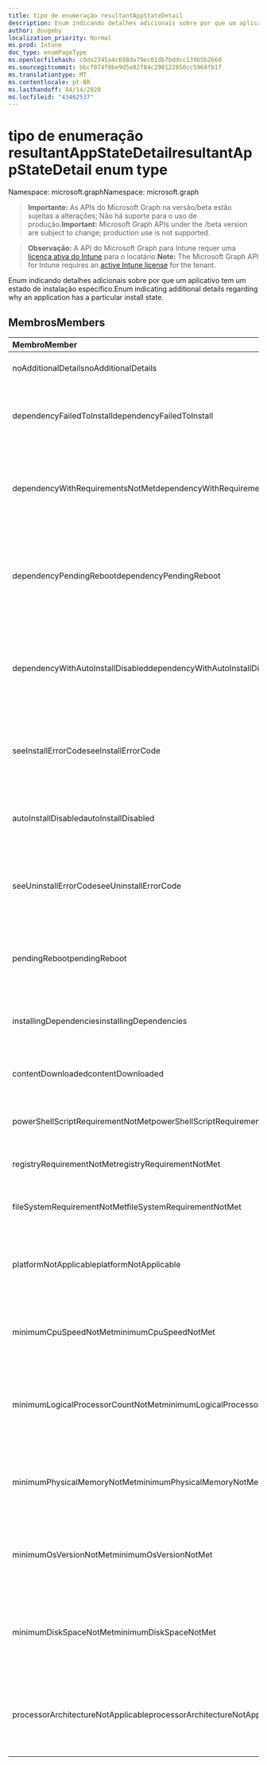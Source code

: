 ```yaml
---
title: tipo de enumeração resultantAppStateDetail
description: Enum indicando detalhes adicionais sobre por que um aplicativo tem um estado de instalação específico.
author: dougeby
localization_priority: Normal
ms.prod: Intune
doc_type: enumPageType
ms.openlocfilehash: c0de2345a4c698da79ec01db7bddcc139b5b2660
ms.sourcegitcommit: bbcf074f0be9d5e02f84c290122850cc5968fb1f
ms.translationtype: MT
ms.contentlocale: pt-BR
ms.lasthandoff: 04/14/2020
ms.locfileid: "43462537"
---
```

# <a name="resultantappstatedetail-enum-type"></a><span data-ttu-id="da8d1-103">tipo de enumeração resultantAppStateDetail</span><span class="sxs-lookup"><span data-stu-id="da8d1-103">resultantAppStateDetail enum type</span></span>

<span data-ttu-id="da8d1-104">Namespace: microsoft.graph</span><span class="sxs-lookup"><span data-stu-id="da8d1-104">Namespace: microsoft.graph</span></span>

> <span data-ttu-id="da8d1-105">**Importante:** As APIs do Microsoft Graph na versão/beta estão sujeitas a alterações; Não há suporte para o uso de produção.</span><span class="sxs-lookup"><span data-stu-id="da8d1-105">**Important:** Microsoft Graph APIs under the /beta version are subject to change; production use is not supported.</span></span>

> <span data-ttu-id="da8d1-106">**Observação:** A API do Microsoft Graph para Intune requer uma [licença ativa do Intune](https://go.microsoft.com/fwlink/?linkid=839381) para o locatário.</span><span class="sxs-lookup"><span data-stu-id="da8d1-106">**Note:** The Microsoft Graph API for Intune requires an [active Intune license](https://go.microsoft.com/fwlink/?linkid=839381) for the tenant.</span></span>

<span data-ttu-id="da8d1-107">Enum indicando detalhes adicionais sobre por que um aplicativo tem um estado de instalação específico.</span><span class="sxs-lookup"><span data-stu-id="da8d1-107">Enum indicating additional details regarding why an application has a particular install state.</span></span>

## <a name="members"></a><span data-ttu-id="da8d1-108">Membros</span><span class="sxs-lookup"><span data-stu-id="da8d1-108">Members</span></span>
|<span data-ttu-id="da8d1-109">Membro</span><span class="sxs-lookup"><span data-stu-id="da8d1-109">Member</span></span>|<span data-ttu-id="da8d1-110">Valor</span><span class="sxs-lookup"><span data-stu-id="da8d1-110">Value</span></span>|<span data-ttu-id="da8d1-111">Descrição</span><span class="sxs-lookup"><span data-stu-id="da8d1-111">Description</span></span>|
|:---|:---|:---|
|<span data-ttu-id="da8d1-112">noAdditionalDetails</span><span class="sxs-lookup"><span data-stu-id="da8d1-112">noAdditionalDetails</span></span>|<span data-ttu-id="da8d1-113">,0</span><span class="sxs-lookup"><span data-stu-id="da8d1-113">0</span></span>|<span data-ttu-id="da8d1-114">Não há detalhes adicionais disponíveis.</span><span class="sxs-lookup"><span data-stu-id="da8d1-114">No additional details are available.</span></span>|
|<span data-ttu-id="da8d1-115">dependencyFailedToInstall</span><span class="sxs-lookup"><span data-stu-id="da8d1-115">dependencyFailedToInstall</span></span>|<span data-ttu-id="da8d1-116">1</span><span class="sxs-lookup"><span data-stu-id="da8d1-116">1</span></span>|<span data-ttu-id="da8d1-117">Uma ou mais dependências do aplicativo não foram instaladas.</span><span class="sxs-lookup"><span data-stu-id="da8d1-117">One or more of the application's dependencies failed to install.</span></span>|
|<span data-ttu-id="da8d1-118">dependencyWithRequirementsNotMet</span><span class="sxs-lookup"><span data-stu-id="da8d1-118">dependencyWithRequirementsNotMet</span></span>|<span data-ttu-id="da8d1-119">duas</span><span class="sxs-lookup"><span data-stu-id="da8d1-119">2</span></span>|<span data-ttu-id="da8d1-120">Uma ou mais das dependências do aplicativo têm requisitos que não foram atendidos.</span><span class="sxs-lookup"><span data-stu-id="da8d1-120">One or more of the application's dependencies have requirements which are not met.</span></span>|
|<span data-ttu-id="da8d1-121">dependencyPendingReboot</span><span class="sxs-lookup"><span data-stu-id="da8d1-121">dependencyPendingReboot</span></span>|<span data-ttu-id="da8d1-122">3D</span><span class="sxs-lookup"><span data-stu-id="da8d1-122">3</span></span>|<span data-ttu-id="da8d1-123">Uma ou mais das dependências do aplicativo exige a reinicialização do dispositivo para concluir a instalação.</span><span class="sxs-lookup"><span data-stu-id="da8d1-123">One or more of the application's dependencies require a device reboot to complete installation.</span></span>|
|<span data-ttu-id="da8d1-124">dependencyWithAutoInstallDisabled</span><span class="sxs-lookup"><span data-stu-id="da8d1-124">dependencyWithAutoInstallDisabled</span></span>|<span data-ttu-id="da8d1-125">4 </span><span class="sxs-lookup"><span data-stu-id="da8d1-125">4</span></span>|<span data-ttu-id="da8d1-126">Uma ou mais dependências do aplicativo estão configuradas para não instalar automaticamente.</span><span class="sxs-lookup"><span data-stu-id="da8d1-126">One or more of the application's dependencies are configured to not automatically install.</span></span>|
|<span data-ttu-id="da8d1-127">seeInstallErrorCode</span><span class="sxs-lookup"><span data-stu-id="da8d1-127">seeInstallErrorCode</span></span>|<span data-ttu-id="da8d1-128">2000</span><span class="sxs-lookup"><span data-stu-id="da8d1-128">2000</span></span>|<span data-ttu-id="da8d1-129">Falha ao instalar o aplicativo.</span><span class="sxs-lookup"><span data-stu-id="da8d1-129">Application failed to install.</span></span> <span data-ttu-id="da8d1-130">Consulte Propriedade de código de erro para obter mais detalhes.</span><span class="sxs-lookup"><span data-stu-id="da8d1-130">See error code property for more details.</span></span>|
|<span data-ttu-id="da8d1-131">autoInstallDisabled</span><span class="sxs-lookup"><span data-stu-id="da8d1-131">autoInstallDisabled</span></span>|<span data-ttu-id="da8d1-132">3000</span><span class="sxs-lookup"><span data-stu-id="da8d1-132">3000</span></span>|<span data-ttu-id="da8d1-133">O aplicativo está configurado para não ser instalado automaticamente.</span><span class="sxs-lookup"><span data-stu-id="da8d1-133">Application is configured to not be automatically installed.</span></span>|
|<span data-ttu-id="da8d1-134">seeUninstallErrorCode</span><span class="sxs-lookup"><span data-stu-id="da8d1-134">seeUninstallErrorCode</span></span>|<span data-ttu-id="da8d1-135">4000</span><span class="sxs-lookup"><span data-stu-id="da8d1-135">4000</span></span>|<span data-ttu-id="da8d1-136">Falha ao desinstalar o aplicativo.</span><span class="sxs-lookup"><span data-stu-id="da8d1-136">Application failed to uninstall.</span></span> <span data-ttu-id="da8d1-137">Consulte Propriedade de código de erro para obter mais detalhes.</span><span class="sxs-lookup"><span data-stu-id="da8d1-137">See error code property for more details.</span></span>|
|<span data-ttu-id="da8d1-138">pendingReboot</span><span class="sxs-lookup"><span data-stu-id="da8d1-138">pendingReboot</span></span>|<span data-ttu-id="da8d1-139">5000</span><span class="sxs-lookup"><span data-stu-id="da8d1-139">5000</span></span>|<span data-ttu-id="da8d1-140">O dispositivo deve ser reinicializado para concluir a instalação do aplicativo.</span><span class="sxs-lookup"><span data-stu-id="da8d1-140">Device must be rebooted to complete installation of the application.</span></span>|
|<span data-ttu-id="da8d1-141">installingDependencies</span><span class="sxs-lookup"><span data-stu-id="da8d1-141">installingDependencies</span></span>|<span data-ttu-id="da8d1-142">5001</span><span class="sxs-lookup"><span data-stu-id="da8d1-142">5001</span></span>|<span data-ttu-id="da8d1-143">Uma ou mais das dependências do aplicativo estão sendo instaladas.</span><span class="sxs-lookup"><span data-stu-id="da8d1-143">One or more of the application's dependencies are installing.</span></span>|
|<span data-ttu-id="da8d1-144">contentDownloaded</span><span class="sxs-lookup"><span data-stu-id="da8d1-144">contentDownloaded</span></span>|<span data-ttu-id="da8d1-145">5002</span><span class="sxs-lookup"><span data-stu-id="da8d1-145">5002</span></span>|<span data-ttu-id="da8d1-146">O conteúdo do aplicativo foi baixado para o dispositivo.</span><span class="sxs-lookup"><span data-stu-id="da8d1-146">Application content was downloaded to the device.</span></span>|
|<span data-ttu-id="da8d1-147">powerShellScriptRequirementNotMet</span><span class="sxs-lookup"><span data-stu-id="da8d1-147">powerShellScriptRequirementNotMet</span></span>|<span data-ttu-id="da8d1-148">-1013</span><span class="sxs-lookup"><span data-stu-id="da8d1-148">-1013</span></span>|<span data-ttu-id="da8d1-149">A regra de requisito de script do PowerShell não foi atendida</span><span class="sxs-lookup"><span data-stu-id="da8d1-149">PowerShell script requirement rule is not met</span></span>|
|<span data-ttu-id="da8d1-150">registryRequirementNotMet</span><span class="sxs-lookup"><span data-stu-id="da8d1-150">registryRequirementNotMet</span></span>|<span data-ttu-id="da8d1-151">-1012</span><span class="sxs-lookup"><span data-stu-id="da8d1-151">-1012</span></span>|<span data-ttu-id="da8d1-152">A regra de requisito do registro não foi atendida</span><span class="sxs-lookup"><span data-stu-id="da8d1-152">Registry requirement rule is not met</span></span>|
|<span data-ttu-id="da8d1-153">fileSystemRequirementNotMet</span><span class="sxs-lookup"><span data-stu-id="da8d1-153">fileSystemRequirementNotMet</span></span>|<span data-ttu-id="da8d1-154">-1011</span><span class="sxs-lookup"><span data-stu-id="da8d1-154">-1011</span></span>|<span data-ttu-id="da8d1-155">A regra de requisito do sistema de arquivos não foi atendida</span><span class="sxs-lookup"><span data-stu-id="da8d1-155">File system requirement rule is not met</span></span>|
|<span data-ttu-id="da8d1-156">platformNotApplicable</span><span class="sxs-lookup"><span data-stu-id="da8d1-156">platformNotApplicable</span></span>|<span data-ttu-id="da8d1-157">-1006</span><span class="sxs-lookup"><span data-stu-id="da8d1-157">-1006</span></span>|<span data-ttu-id="da8d1-158">O aplicativo não se aplica a esta plataforma.</span><span class="sxs-lookup"><span data-stu-id="da8d1-158">Application is not applicable to this platform.</span></span> <span data-ttu-id="da8d1-159">(por exemplo, aplicativo Android direcionado para IOS)</span><span class="sxs-lookup"><span data-stu-id="da8d1-159">(e.g. Android app targeted to IOS)</span></span>|
|<span data-ttu-id="da8d1-160">minimumCpuSpeedNotMet</span><span class="sxs-lookup"><span data-stu-id="da8d1-160">minimumCpuSpeedNotMet</span></span>|<span data-ttu-id="da8d1-161">-1005</span><span class="sxs-lookup"><span data-stu-id="da8d1-161">-1005</span></span>|<span data-ttu-id="da8d1-162">A velocidade da CPU no dispositivo de destino é menor do que o mínimo configurado.</span><span class="sxs-lookup"><span data-stu-id="da8d1-162">CPU speed on the target device is less than the configured minimum.</span></span>|
|<span data-ttu-id="da8d1-163">minimumLogicalProcessorCountNotMet</span><span class="sxs-lookup"><span data-stu-id="da8d1-163">minimumLogicalProcessorCountNotMet</span></span>|<span data-ttu-id="da8d1-164">-1004</span><span class="sxs-lookup"><span data-stu-id="da8d1-164">-1004</span></span>|<span data-ttu-id="da8d1-165">A contagem de processadores lógicos no dispositivo de destino é menor do que o mínimo configurado.</span><span class="sxs-lookup"><span data-stu-id="da8d1-165">Count of logical processors on the target device is less than the configured minimum.</span></span>|
|<span data-ttu-id="da8d1-166">minimumPhysicalMemoryNotMet</span><span class="sxs-lookup"><span data-stu-id="da8d1-166">minimumPhysicalMemoryNotMet</span></span>|<span data-ttu-id="da8d1-167">-1003</span><span class="sxs-lookup"><span data-stu-id="da8d1-167">-1003</span></span>|<span data-ttu-id="da8d1-168">A quantidade de RAM no dispositivo de destino é menor do que o mínimo configurado.</span><span class="sxs-lookup"><span data-stu-id="da8d1-168">Amount of RAM on the target device is less than the configured minimum.</span></span>|
|<span data-ttu-id="da8d1-169">minimumOsVersionNotMet</span><span class="sxs-lookup"><span data-stu-id="da8d1-169">minimumOsVersionNotMet</span></span>|<span data-ttu-id="da8d1-170">-1002</span><span class="sxs-lookup"><span data-stu-id="da8d1-170">-1002</span></span>|<span data-ttu-id="da8d1-171">A versão do sistema operacional no dispositivo de destino é menor do que o mínimo configurado.</span><span class="sxs-lookup"><span data-stu-id="da8d1-171">OS version on the target device is less than the configured minimum.</span></span>|
|<span data-ttu-id="da8d1-172">minimumDiskSpaceNotMet</span><span class="sxs-lookup"><span data-stu-id="da8d1-172">minimumDiskSpaceNotMet</span></span>|<span data-ttu-id="da8d1-173">-1001</span><span class="sxs-lookup"><span data-stu-id="da8d1-173">-1001</span></span>|<span data-ttu-id="da8d1-174">O espaço em disco disponível no dispositivo de destino é menor do que o mínimo configurado.</span><span class="sxs-lookup"><span data-stu-id="da8d1-174">Available disk space on the target device is less than the configured minimum.</span></span>|
|<span data-ttu-id="da8d1-175">processorArchitectureNotApplicable</span><span class="sxs-lookup"><span data-stu-id="da8d1-175">processorArchitectureNotApplicable</span></span>|<span data-ttu-id="da8d1-176">-1000</span><span class="sxs-lookup"><span data-stu-id="da8d1-176">-1000</span></span>|<span data-ttu-id="da8d1-177">A arquitetura do dispositivo (por exemplo, x86/AMD64) não se aplica ao aplicativo.</span><span class="sxs-lookup"><span data-stu-id="da8d1-177">Device architecture (e.g. x86/amd64) is not applicable for the application.</span></span>|



